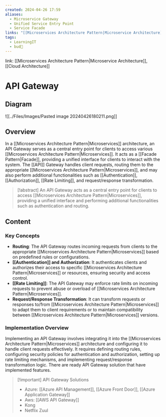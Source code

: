 ```yaml
---
created: 2024-04-26 17:59
aliases:
  - Microservice Gateway
  - Unified Service Entry Point 
  - Service Facade
links: "[[Microservices Architecture Pattern|Microservice Architecture]]"
tags:
  - LearningIT
  - bud🌿
---
```

link: [[Microservices Architecture Pattern|Microservice Architecture]], [[Cloud Architecture]]

# API Gateway

## Diagram

![[../Files/Images/Pasted image 20240426180211.png]]

## Overview

In a [[Microservices Architecture Pattern|Microservices]] architecture, an API Gateway serves as a central entry point for clients to access various [[Microservices Architecture Pattern|Microservices]]. It acts as a [[Facade Pattern|Facade]], providing a unified interface for clients to interact with the system. The [[API]] Gateway handles client requests, routing them to the appropriate [[Microservices Architecture Pattern|Microservices]], and may also perform additional functionalities such as [[Authentication]], [[Authorization]], [[Rate Limiting]], and request/response transformation.

> [!abstract] 
> An API Gateway acts as a central entry point for clients to access [[Microservices Architecture Pattern|Microservices]], providing a unified interface and performing additional functionalities such as authentication and routing.

## Content

### Key Concepts

- **Routing**: The API Gateway routes incoming requests from clients to the appropriate [[Microservices Architecture Pattern|Microservices]] based on predefined rules or configurations.
- **[[Authentication]] and Authorization**: It authenticates clients and authorizes their access to specific [[Microservices Architecture Pattern|Microservices]] or resources, ensuring security and access control.
- **[[Rate Limiting]]**: The API Gateway may enforce rate limits on incoming requests to prevent abuse or overload of [[Microservices Architecture Pattern|Microservices]].
- **Request/Response Transformation**: It can transform requests or responses to/from [[Microservices Architecture Pattern|Microservices]] to adapt them to client requirements or to maintain compatibility between [[Microservices Architecture Pattern|Microservices]] versions.


### Implementation Overview

Implementing an API Gateway involves integrating it into the [[Microservices Architecture Pattern|Microservices]] architecture and configuring it to handle client requests effectively. It requires defining routing rules, configuring security policies for authentication and authorization, setting up rate limiting mechanisms, and implementing request/response transformation logic. There are ready API Gateway solution that have implemented features.


> [!important] API Gateway Solutions
> - Azure:  [[Azure API Management]], [[Azure Front Door]], [[Azure Application Gateway]]
> - Aws: [[AWS API Gateway]]
> - Kong
> - Netflix Zuul





